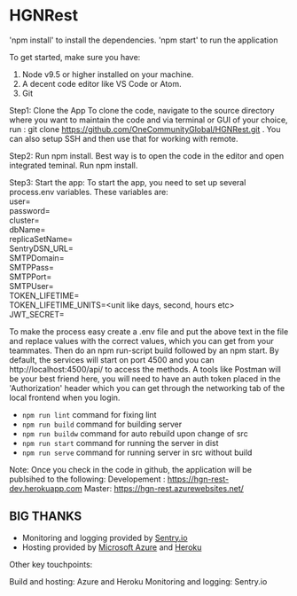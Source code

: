 # HGNRest

'npm install' to install the dependencies. 'npm start' to run the application

To get started, make sure you have: 

1. Node v9.5 or higher installed on your machine.
2. A decent code editor like VS Code or Atom.
3. Git

Step1: Clone the App
  To clone the code, navigate to the source directory where you want to maintain the code and via terminal or GUI of your choice, run : git clone https://github.com/OneCommunityGlobal/HGNRest.git . You can also setup SSH and then use that for working with remote.

Step2: Run npm install. Best way is to open the code in the editor and open integrated teminal. Run npm install.

Step3: Start the app: To start the app, you need to set up several process.env variables. These variables are:  
user=<user>  
password=<password>  
cluster=<clustername>  
dbName=<dbanme>  
replicaSetName=<replicaSet>  
SentryDSN_URL=<SentryURL>  
SMTPDomain=<smtp domain>  
SMTPPass=<smtp user password>  
SMTPPort=<smtp port>  
SMTPUser=<smtp user>  
TOKEN_LIFETIME=<number>  
TOKEN_LIFETIME_UNITS=<unit like days, second, hours etc>  
JWT_SECRET=<secret value>  

To make the process easy create a .env file and put the above text in the file and replace values with the correct values, which you can get from your teammates. Then do an npm run-script build followed by an npm start. By default, the services will start on port 4500 and you can http://localhost:4500/api/<routename> to access the methods. A tools like Postman will be your best friend here, you will need to have an auth token placed in the 'Authorization' header which you can get through the networking tab of the local frontend when you login.

* `npm run lint` command for fixing lint
* `npm run build` command for building server
* `npm run buildw` command for auto rebuild upon change of src
* `npm run start` command for running the server in dist
* `npm run serve` command for running server in src without build

Note: Once you check in the code in github, the application will be publsihed to the following: 
Developement : https://hgn-rest-dev.herokuapp.com 
Master: https://hgn-rest.azurewebsites.net/

## BIG THANKS

- Monitoring and logging provided by [Sentry.io](https://sentry.io/welcome/)
- Hosting provided by [Microsoft Azure](https://azure.microsoft.com/en-us/) and [Heroku](https://www.heroku.com/)


Other key touchpoints:

Build and hosting: Azure  and Heroku
Monitoring and logging: Sentry.io
